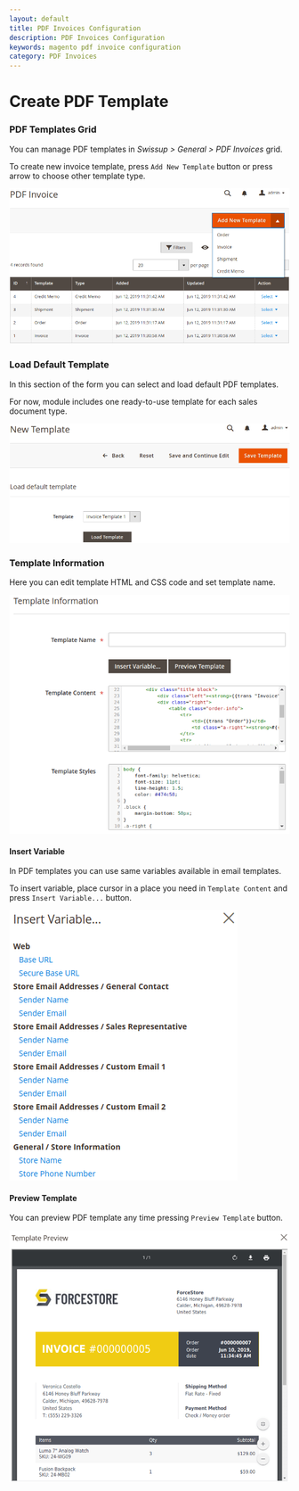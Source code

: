 ```yaml
---
layout: default
title: PDF Invoices Configuration
description: PDF Invoices Configuration
keywords: magento pdf invoice configuration
category: PDF Invoices
---
```


# Create PDF Template

### PDF Templates Grid

You can manage PDF templates in _Swissup > General > PDF Invoices_ grid.

To create new invoice template, press `Add New Template` button or press arrow
to choose other template type.

![PDF grid](/images/m2/pdf-invoices/backend/grid.png)

### Load Default Template

In this section of the form you can select and load default PDF templates.

For now, module includes one ready-to-use template for each sales document type.

![Load Default Template](/images/m2/pdf-invoices/backend/form-default.png)

### Template Information

Here you can edit template HTML and CSS code and set template name.

![Template Information](/images/m2/pdf-invoices/backend/form-information.png)

#### Insert Variable

In PDF templates you can use same variables available in email templates.

To insert variable, place cursor in a place you need in `Template Content` and
press `Insert Variable...` button.

![Insert Variable](/images/m2/pdf-invoices/backend/form-variables.png)

#### Preview Template

You can preview PDF template any time pressing `Preview Template` button.

![Preview Template](/images/m2/pdf-invoices/backend/form-preview.png)
